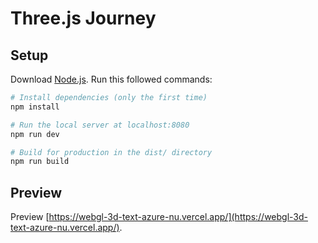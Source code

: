 # Three.js Journey

## Setup
Download [Node.js](https://nodejs.org/en/download/).
Run this followed commands:

``` bash
# Install dependencies (only the first time)
npm install

# Run the local server at localhost:8080
npm run dev

# Build for production in the dist/ directory
npm run build
```
## Preview
Preview [https://webgl-3d-text-azure-nu.vercel.app/](https://webgl-3d-text-azure-nu.vercel.app/).
